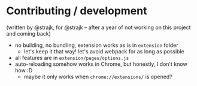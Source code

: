 # Contributing / development

(written by @strajk, for @strajk – after a year of not working on this project and coming back)

- no building, no bundling, extension works as is in `extension` folder
  - let's keep it that way! let's avoid webpack for as long as possible
- all features are in `extension/pages/options.js`
- auto-reloading somehow works in Chrome, but honestly, I don't know how :D
  - maybe it only works when `chrome://extensions/` is opened? 


